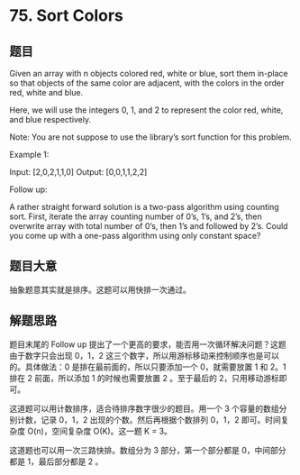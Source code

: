 # 75. Sort Colors #
## 题目 #
Given an array with n objects colored red, white or blue, sort them in-place so that objects of the same color are adjacent, with the colors in the order red, white and blue.

Here, we will use the integers 0, 1, and 2 to represent the color red, white, and blue respectively.

Note: You are not suppose to use the library’s sort function for this problem.

Example 1:


Input: [2,0,2,1,1,0]
Output: [0,0,1,1,2,2]

Follow up:

A rather straight forward solution is a two-pass algorithm using counting sort.
First, iterate the array counting number of 0’s, 1’s, and 2’s, then overwrite array with total number of 0’s, then 1’s and followed by 2’s.
Could you come up with a one-pass algorithm using only constant space?
## 题目大意 #
抽象题意其实就是排序。这题可以用快排一次通过。

## 解题思路 #
题目末尾的 Follow up 提出了一个更高的要求，能否用一次循环解决问题？这题由于数字只会出现 0，1，2 这三个数字，所以用游标移动来控制顺序也是可以的。具体做法：0 是排在最前面的，所以只要添加一个 0，就需要放置 1 和 2。1 排在 2 前面，所以添加 1 的时候也需要放置 2 。至于最后的 2，只用移动游标即可。

这道题可以用计数排序，适合待排序数字很少的题目。用一个 3 个容量的数组分别计数，记录 0，1，2 出现的个数。然后再根据个数排列 0，1，2 即可。时间复杂度 O(n)，空间复杂度 O(K)。这一题 K = 3。

这道题也可以用一次三路快排。数组分为 3 部分，第一个部分都是 0，中间部分都是 1，最后部分都是 2 。